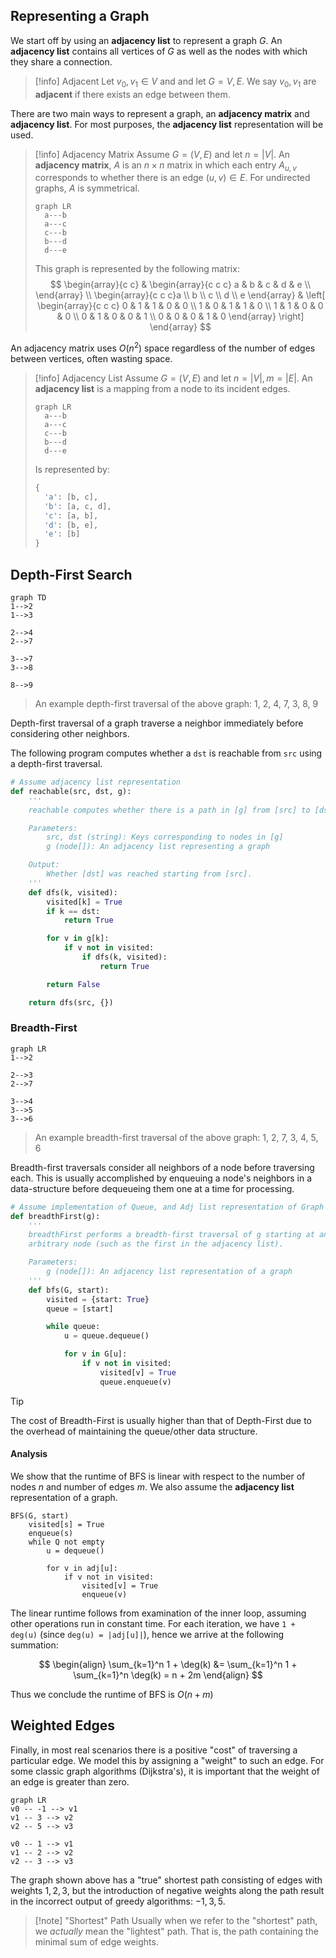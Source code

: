 ## Representing a Graph

We start off by using an **adjacency list** to represent a graph $G$. An **adjacency list** contains all vertices of $G$ as well as the nodes with which they share a connection.

> [!info] Adjacent
> Let $v_0, v_1 \in V$ and and let $G = V, E$. We say $v_0, v_1$ are **adjacent** if there exists an edge between them.

There are two main ways to represent a graph, an **adjacency matrix** and **adjacency list**. For most purposes, the **adjacency list** representation will be used.

> [!info] Adjacency Matrix
> Assume $G = (V, E)$ and let $n = |V|$. An **adjacency matrix**, $A$ is an $n \times n$ matrix in which each entry $A_{u,v}$ corresponds to whether there is an edge $(u, v) \in E$. For undirected graphs, $A$ is symmetrical.
>
> ```mermaid
> graph LR
>	a---b
>	a---c
>	c---b
>	b---d
>	d---e
> ```
> This graph is represented by the following matrix:
> $$
> \begin{array}{c c}
> & \begin{array}{c c c} a & b & c & d & e \\ \end{array} \\
> \begin{array}{c c c}a \\ b \\ c \\ d \\ e \end{array} &
> \left[
> \begin{array}{c c c}
> 0 & 1 & 1 & 0 & 0 \\
> 1 & 0 & 1 & 1 & 0 \\
> 1 & 1 & 0 & 0 & 0 \\
> 0 & 1 & 0 & 0 & 1 \\
> 0 & 0 & 0 & 1 & 0
> \end{array}
> \right]
> \end{array}
> $$

An adjacency matrix uses $O(n^2)$ space regardless of the number of edges between vertices, often wasting space.

> [!info] Adjacency List
> Assume $G = (V, E)$ and let $n = |V|, m = |E|$. An **adjacency list** is a mapping from a node to its incident edges.
>
> ```mermaid
> graph LR
>	a---b
>	a---c
>	c---b
>	b---d
>	d---e
> ```
>
> Is represented by:
>
> ```python
> {
> 	'a': [b, c],
> 	'b': [a, c, d],
> 	'c': [a, b],
> 	'd': [b, e],
> 	'e': [b]
> }
> ```

## Depth-First Search

```mermaid
graph TD
1-->2
1-->3

2-->4
2-->7

3-->7
3-->8

8-->9
```

> An example depth-first traversal of the above graph:  1, 2, 4, 7, 3, 8, 9

Depth-first traversal of a graph traverse a neighbor immediately before considering other neighbors.

The following program computes whether a `dst` is reachable from `src` using a depth-first traversal.

```python
# Assume adjacency list representation
def reachable(src, dst, g):
	'''
	reachable computes whether there is a path in [g] from [src] to [dst].

	Parameters:
		src, dst (string): Keys corresponding to nodes in [g]
		g (node[]): An adjacency list representing a graph

	Output:
		Whether [dst] was reached starting from [src].
	'''
	def dfs(k, visited):
		visited[k] = True
		if k == dst:
			return True

		for v in g[k]:
			if v not in visited:
				if dfs(k, visited):
					return True

		return False

	return dfs(src, {})

```

### Breadth-First

```mermaid
graph LR
1-->2

2-->3
2-->7

3-->4
3-->5
3-->6
```

> An example breadth-first traversal of the above graph: 1, 2, 7, 3, 4, 5, 6

Breadth-first traversals consider all neighbors of a node before traversing each. This is usually accomplished by enqueuing  a node's neighbors in a data-structure before dequeueing them one at a time for processing.

```python
# Assume implementation of Queue, and Adj list representation of Graph
def breadthFirst(g):
	'''
	breadthFirst performs a breadth-first traversal of g starting at an
	arbitrary node (such as the first in the adjacency list).

	Parameters:
		g (node[]): An adjacency list representation of a graph
	'''
	def bfs(G, start):
		visited = {start: True}
		queue = [start]

		while queue:
			u = queue.dequeue()

			for v in G[u]:
				if v not in visited:
					visited[v] = True
					queue.enqueue(v)
```

> [!tip]
> The cost of Breadth-First is usually higher than that of Depth-First due to the overhead of maintaining the queue/other data structure.

#### Analysis

We show that the runtime of BFS is linear with respect to the number of nodes $n$ and number of edges $m$. We also assume the **adjacency list** representation of a graph.

```
BFS(G, start)
	visited[s] = True
	enqueue(s)
	while Q not empty
		u = dequeue()

		for v in adj[u]:
			if v not in visited:
				visited[v] = True
				enqueue(v)
```

The linear runtime follows from examination of the inner loop, assuming other operations run in constant time. For each iteration, we have `1 + deg(u)` (since `deg(u) = |adj[u]|`), hence we arrive at the following summation:

$$
\begin{align}
\sum_{k=1}^n 1 + \deg(k) &= \sum_{k=1}^n 1 + \sum_{k=1}^n \deg(k) = n + 2m
\end{align}
$$

Thus we conclude the runtime of BFS is $O(n + m)$

## Weighted Edges

Finally, in most real scenarios there is a positive "cost" of traversing a particular edge. We model this by assigning a "weight" to such an edge. For some classic graph algorithms (Dijkstra's), it is important that the weight of an edge is greater than zero.

```mermaid
graph LR
v0 -- -1 --> v1
v1 -- 3 --> v2
v2 -- 5 --> v3

v0 -- 1 --> v1
v1 -- 2 --> v2
v2 -- 3 --> v3

```

The graph shown above has a "true" shortest path consisting of edges with weights $1, 2, 3$, but the introduction of negative weights along the path result in the incorrect output of greedy algorithms: $-1, 3, 5$.

> [!note] "Shortest" Path
> Usually when we refer to the "shortest" path, we _actually_ mean the "lightest" path. That is, the path containing the minimal sum of edge weights.
